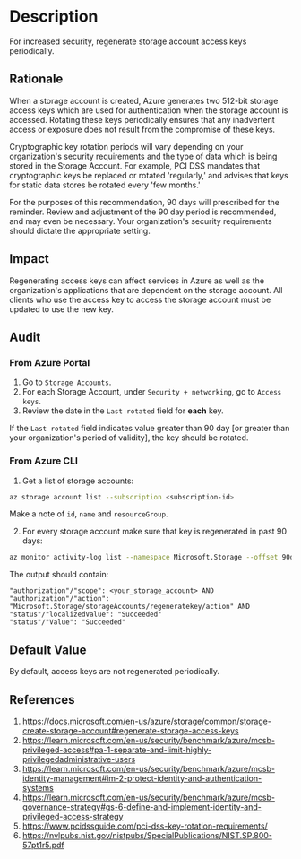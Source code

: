 # Description

For increased security, regenerate storage account access keys periodically.

## Rationale

When a storage account is created, Azure generates two 512-bit storage access keys which are used for authentication when the storage account is accessed. Rotating these keys periodically ensures that any inadvertent access or exposure does not result from the compromise of these keys.

Cryptographic key rotation periods will vary depending on your organization's security requirements and the type of data which is being stored in the Storage Account. For example, PCI DSS mandates that cryptographic keys be replaced or rotated 'regularly,' and advises that keys for static data stores be rotated every 'few months.'

For the purposes of this recommendation, 90 days will prescribed for the reminder. Review and adjustment of the 90 day period is recommended, and may even be necessary. Your organization's security requirements should dictate the appropriate setting.

## Impact

Regenerating access keys can affect services in Azure as well as the organization's applications that are dependent on the storage account. All clients who use the access key to access the storage account must be updated to use the new key.

## Audit

### From Azure Portal

1. Go to `Storage Accounts`.
2. For each Storage Account, under `Security + networking`, go to `Access keys`.
3. Review the date in the `Last rotated` field for **each** key.

If the `Last rotated` field indicates value greater than 90 day [or greater than your organization's period of validity], the key should be rotated.

### From Azure CLI

1. Get a list of storage accounts:

```sh
az storage account list --subscription <subscription-id>
```

Make a note of `id`, `name` and `resourceGroup`.

2. For every storage account make sure that key is regenerated in past 90 days:

```sh
az monitor activity-log list --namespace Microsoft.Storage --offset 90d --query "[?contains(authorization.action, 'regenerateKey')]" --resource-id <resource id>
```

The output should contain:

```
"authorization"/"scope": <your_storage_account> AND 
"authorization"/"action": "Microsoft.Storage/storageAccounts/regeneratekey/action" AND 
"status"/"localizedValue": "Succeeded" 
"status"/"Value": "Succeeded"
```

## Default Value

By default, access keys are not regenerated periodically.

## References

1. <https://docs.microsoft.com/en-us/azure/storage/common/storage-create-storage-account#regenerate-storage-access-keys>
2. <https://learn.microsoft.com/en-us/security/benchmark/azure/mcsb-privileged-access#pa-1-separate-and-limit-highly-privilegedadministrative-users>
3. <https://learn.microsoft.com/en-us/security/benchmark/azure/mcsb-identity-management#im-2-protect-identity-and-authentication-systems>
4. <https://learn.microsoft.com/en-us/security/benchmark/azure/mcsb-governance-strategy#gs-6-define-and-implement-identity-and-privileged-access-strategy>
5. <https://www.pcidssguide.com/pci-dss-key-rotation-requirements/>
6. <https://nvlpubs.nist.gov/nistpubs/SpecialPublications/NIST.SP.800-57pt1r5.pdf>
